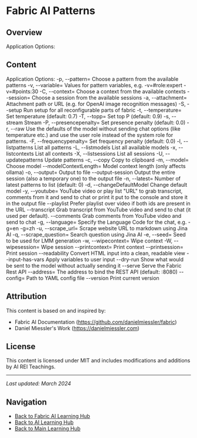# Fabric AI Patterns

## Overview
Application Options:

## Content
Application Options:
  -p, --pattern=            Choose a pattern from the available patterns
  -v, --variable=           Values for pattern variables, e.g. -v=#role:expert -v=#points:30
  -C, --context=            Choose a context from the available contexts
      --session=            Choose a session from the available sessions
  -a, --attachment=         Attachment path or URL (e.g. for OpenAI image recognition messages)
  -S, --setup               Run setup for all reconfigurable parts of fabric
  -t, --temperature=        Set temperature (default: 0.7)
  -T, --topp=               Set top P (default: 0.9)
  -s, --stream              Stream
  -P, --presencepenalty=    Set presence penalty (default: 0.0)
  -r, --raw                 Use the defaults of the model without sending chat options (like temperature etc.)
                            and use the user role instead of the system role for patterns.
  -F, --frequencypenalty=   Set frequency penalty (default: 0.0)
  -l, --listpatterns        List all patterns
  -L, --listmodels          List all available models
  -x, --listcontexts        List all contexts
  -X, --listsessions        List all sessions
  -U, --updatepatterns      Update patterns
  -c, --copy                Copy to clipboard
  -m, --model=              Choose model
      --modelContextLength= Model context length (only affects ollama)
  -o, --output=             Output to file
      --output-session      Output the entire session (also a temporary one) to the output file
  -n, --latest=             Number of latest patterns to list (default: 0)
  -d, --changeDefaultModel  Change default model
  -y, --youtube=            YouTube video or play list "URL" to grab transcript, comments from it and send to
                            chat or print it put to the console and store it in the output file
      --playlist            Prefer playlist over video if both ids are present in the URL
      --transcript          Grab transcript from YouTube video and send to chat (it used per default).
      --comments            Grab comments from YouTube video and send to chat
  -g, --language=           Specify the Language Code for the chat, e.g. -g=en -g=zh
  -u, --scrape_url=         Scrape website URL to markdown using Jina AI
  -q, --scrape_question=    Search question using Jina AI
  -e, --seed=               Seed to be used for LMM generation
  -w, --wipecontext=        Wipe context
  -W, --wipesession=        Wipe session
      --printcontext=       Print context
      --printsession=       Print session
      --readability         Convert HTML input into a clean, readable view
      --input-has-vars      Apply variables to user input
      --dry-run             Show what would be sent to the model without actually sending it
      --serve               Serve the Fabric Rest API
      --address=            The address to bind the REST API (default: :8080)
      --config=             Path to YAML config file
      --version             Print current version

## Attribution
This content is based on and inspired by:
- Fabric AI Documentation (https://github.com/danielmiessler/fabric)
- Daniel Miessler's Work (https://danielmiessler.com)

## License
This content is licensed under MIT and includes modifications and additions by AI REI Teachings.

---
*Last updated: March 2024*

## Navigation
- [Back to Fabric AI Learning Hub](./index.md)
- [Back to AI Learning Hub](../index.md)
- [Back to Main Learning Hub](../../index.md)
